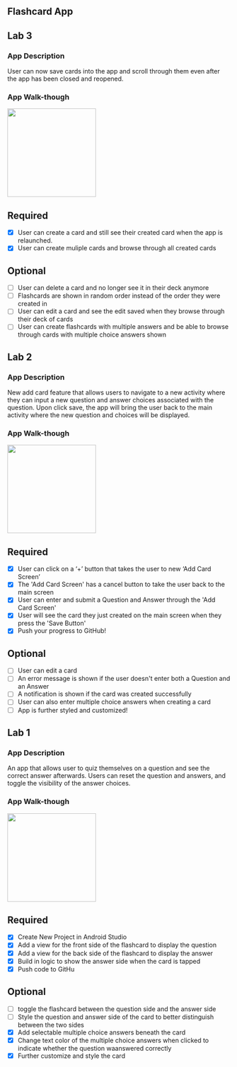 ## Flashcard App

## Lab 3

### App Description
User can now save cards into the app and scroll through them even after the app has been closed and reopened.

### App Walk-though
<img src="https://i.imgur.com/T1z4q80.gif" width=200><br>

## Required
- [x] User can create a card and still see their created card when the app is relaunched.
- [x] User can create muliple cards and browse through all created cards

## Optional
- [ ] User can delete a card and no longer see it in their deck anymore
- [ ] Flashcards are shown in random order instead of the order they were created in
- [ ] User can edit a card and see the edit saved when they browse through their deck of cards
- [ ] User can create flashcards with multiple answers and be able to browse through cards with multiple choice answers shown

## Lab 2

### App Description
New add card feature that allows users to navigate to a new activity where they can input a new question and answer choices associated with the question. Upon click save, the app will bring the user back to the main activity where the new question and choices will be displayed. 

### App Walk-though

<img src="https://i.imgur.com/mPmH6BG.gif" width=200><br>

## Required
- [x] User can click on a ‘+’ button that takes the user to new ‘Add Card Screen’
- [x] The 'Add Card Screen' has a cancel button to take the user back to the main screen
- [x] User can enter and submit a Question and Answer through the 'Add Card Screen'
- [x] User will see the card they just created on the main screen when they press the 'Save Button'
- [x] Push your progress to GitHub!

## Optional
- [ ] User can edit a card
- [ ] An error message is shown if the user doesn't enter both a Question and an Answer
- [ ] A notification is shown if the card was created successfully
- [ ] User can also enter multiple choice answers when creating a card
- [ ] App is further styled and customized!

## Lab 1

### App Description
An app that allows user to quiz themselves on a question and see the correct answer afterwards. Users can reset the question and answers, and toggle the visibility of the answer choices.

### App Walk-though                                        
<img src="https://i.imgur.com/vWTUh8O.gif5" width=200><br>

## Required
- [x] Create New Project in Android Studio
- [x] Add a view for the front side of the flashcard to display the question
- [x] Add a view for the back side of the flashcard to display the answer
- [x] Build in logic to show the answer side when the card is tapped
- [x] Push code to GitHu
## Optional
- [ ] toggle the flashcard between the question side and the answer side
- [ ] Style the question and answer side of the card to better distinguish between the two sides
- [x] Add selectable multiple choice answers beneath the card
- [x] Change text color of the multiple choice answers when clicked to indicate whether the question waanswered correctly
- [x] Further customize and style the card
